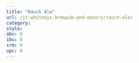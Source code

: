 ```yaml
---
title: "Rauch Ale"
url: /jt-whitneys-brewpub-and-eatery/rauch-ale/
category: 
style: 
abv: 0
ibu: 0
srm: 0
upc: 0
---
```


